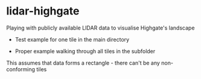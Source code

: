 # lidar-highgate
Playing with publicly available LIDAR data to visualise Highgate's landscape

- Test example for one tile in the main directory

- Proper example walking through all tiles in the subfolder

This assumes that data forms a rectangle - there can't be any non-conforming tiles
